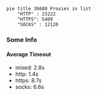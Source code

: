 
```mermaid
pie title 36680 Proxies in list
    "HTTP" : 23222
    "HTTPS": 5409
    "SOCKS" : 12120
```

### Some Info
#### Average Timeout

- mixed: 2.8s
- http: 1.4s
- https: 8.7s
- socks: 6.6s